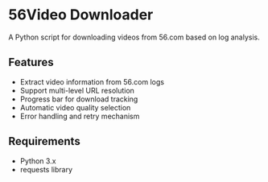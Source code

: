 # 56Video Downloader

A Python script for downloading videos from 56.com based on log analysis.

## Features

- Extract video information from 56.com logs
- Support multi-level URL resolution
- Progress bar for download tracking
- Automatic video quality selection
- Error handling and retry mechanism

## Requirements

- Python 3.x
- requests library
